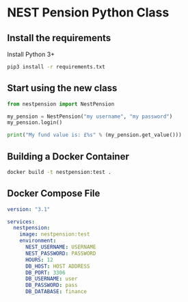 # NEST Pension Python Class

## Install the requirements

Install Python 3+

```bash
pip3 install -r requirements.txt
```

## Start using the new class

```python
from nestpension import NestPension

my_pension = NestPension("my username", "my password")
my_pension.login()

print("My fund value is: £%s" % (my_pension.get_value()))
```

## Building a Docker Container

```bash
docker build -t nestpension:test .
```

## Docker Compose File

```yaml
version: "3.1"

services:
  nestpension:
    image: nestpension:test
    environment:
      NEST_USERNAME: USERNAME
      NEST_PASSWORD: PASSWORD
      HOURS: 12
      DB_HOST: HOST ADDRESS
      DB_PORT: 3306
      DB_USERNAME: user
      DB_PASSWORD: pass
      DB_DATABASE: finance
```

